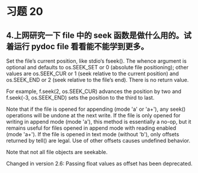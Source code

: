 # 习题 20

## 4.上网研究一下 file 中的 seek 函数是做什么用的。试着运行 pydoc file 看看能不能学到更多。

Set the file’s current position, like stdio‘s fseek(). The whence argument is optional and defaults to os.SEEK_SET or 0 (absolute file positioning); other values are os.SEEK_CUR or 1 (seek relative to the current position) and os.SEEK_END or 2 (seek relative to the file’s end). There is no return value.

For example, f.seek(2, os.SEEK_CUR) advances the position by two and f.seek(-3, os.SEEK_END) sets the position to the third to last.

Note that if the file is opened for appending (mode 'a' or 'a+'), any seek() operations will be undone at the next write. If the file is only opened for writing in append mode (mode 'a'), this method is essentially a no-op, but it remains useful for files opened in append mode with reading enabled (mode 'a+'). If the file is opened in text mode (without 'b'), only offsets returned by tell() are legal. Use of other offsets causes undefined behavior.

Note that not all file objects are seekable.

Changed in version 2.6: Passing float values as offset has been deprecated.